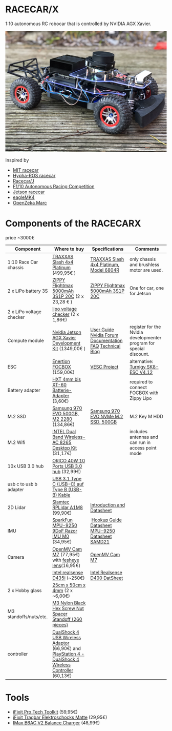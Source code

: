 # RACECAR/X
1:10 autonomous RC robocar that is controlled by NVIDIA AGX Xavier.

![RACECAR/X](RACECARX.jpg)



Inspired by
* [MIT racecar](https://mit-racecar.github.io/)
* [Hypha-ROS racecar](https://github.com/Hypha-ROS/hypharos_racecar)
* [Racecar/J](https://racecarj.com/)
* [F1/10 Autonomous Racing Competition](http://f1tenth.org/)
* [Jetson racecar](https://www.jetsonhacks.com/category/robotics/jetson-racecar/)
* [eagleMK4](https://github.com/r7vme/eagleMK4)
* [OpenZeka Marc](https://github.com/openzeka/openzeka-marc-doc)


# Components of the RACECARX
price ~3000€

| Component | Where to buy | Specifications | Comments |
| --------- | ------------ | -------------- | -------- |
| 1:10 Race Car chassis | [TRAXXAS Slash 4x4 Platinum](http://mobil.rc-race-shop.de/item/5452583638303452) (499,95€ ) | [TRAXXAS Slash 4x4 Platinum, Model 6804R](https://traxxas.com/sites/default/files/6804RAD-EN-R01-Slash%204x4%20Platinum.pdf) | only chassis and brushless motor are used.|
| 2 x LiPo battery 3S | [ZIPPY Flightmax 5000mAh 3S1P 20C](https://hobbyking.com/de_de/zippy-flightmax-5000mah-3s1p-20c.html) (2 x 23,28 €  ) | [ZIPPY Flightmax 5000mAh 3S1P 20C](https://hobbyking.com/de_de/zippy-flightmax-5000mah-3s1p-20c.html) | One for car, one for Jetson |
| 2 x LiPo voltage checker | [lipo voltage checker](https://hobbyking.com/de_de/hobbykingtm-lipo-voltage-checker-2s-8s.html) (2 x 1,86€)| |
| Compute module  | [Nvidia Jetson AGX Xavier Development Kit](https://developer.nvidia.com/embedded/buy/jetson-xavier-devkit) (1349,00€ ) | [User Guide](https://developer.download.nvidia.com/assets/embedded/secure/jetson/xavier/docs/jetson_agx_xavier_developer_kit_user_guide.pdf?w6FwPGkCOGk8zmp_TtxbrB3NlTQe9kdVe754dWbLbU_RVjNUNoRRqd41lYs033mXuYb3zYRBxpd2hchWrMdkXRWqkMgYo9I8DGAO5at5-wlfPvd2gKjvjbHEVQpHcmbL5-IhftVEo0Lqn10rXsUPy_jAqJsH-NmbfH_lUGC7367K1er-FVnDjCkQZ7xR6X_SX8EM3mclng) [Nvidia Forum](https://devtalk.nvidia.com/default/topic/1039020/jetson-agx-xavier/links-to-jetson-xavier-resources-amp-wiki/) [Documentation](https://developer.nvidia.com/embedded/downloads#?search=Jetson%20AGX%20Xavier) [FAQ](https://developer.nvidia.com/embedded/faq#xavier-faq) [Technical Blog](https://devblogs.nvidia.com/nvidia-jetson-agx-xavier-32-teraops-ai-robotics/?ncid=so-fac-mdjngxxrmllhml-69163)| register for the Nvidia developmenter program for special discount. |
| ESC | [Enertion FOCBOX](https://electricboardsolutions.com/products/enertion-focbox) (159,00€) | [VESC Project](https://vesc-project.com/documentation) | alternative: [Turnigy SK8-ESC V4.12](https://hobbyking.com/de_de/turnigy-sk8-esc-v4-12-for-electric-skateboard-conversion-w-bec.html)|
| Battery adapter | [HXT 4mm bis XT-60 Batterie-Adapter](https://hobbyking.com/de_de/hxt-4mm-to-xt-60-battery-adapter-2pcs-bag.html) (3,60€) | | required to connect FOCBOX with Zippy Lipo |
| M.2 SSD | [Samsung 970 EVO 500GB, M2 2280](https://www.amazon.de/dp/B07CGGP7SV/ref=pe_3044161_189395811_TE_SCE_dp_1) (134,86€) | [Samsung 970 EVO NVMe M.2 SSD, 500GB](https://www.samsung.com/de/memory-storage/970-evo-nvme-m-2-ssd/MZ-V7E500BW/) |  M.2 Key M HDD|
| M.2 Wifi | [INTEL Dual Band Wireless-AC 8265 Desktop Kit](https://www.amazon.de/dp/B077HKW5HK/ref=pe_3044161_189395811_TE_SCE_3p_dp_1) (31,17€) | | includes antennas and can run in access point mode |
| 10x USB 3.0 hub | [ORICO 40W 10 Ports USB 3.0 hub](https://www.amazon.de/gp/product/B075QZ88DM) (32,99€) | | |
| usb c to usb b adapter | [USB 3.1 Type C (USB-C) auf Type B (USB-B) Kable](https://www.amazon.de/gp/product/B00UXKTJE0) | | |
| 2D Lidar | [Slamtec RPLidar A1M8](https://www.exp-tech.de/sensoren/entfernungnaeherung/8946/rplidar-a1m8-360-degree-laser-scanner-kit-12m) (99,90€) | [Introduction and Datasheet](http://bucket.download.slamtec.com/e9e096e9d9f30205d665260abe2cfb0c2dd62efa/LD108_SLAMTEC_rplidar_datasheet_A1M8_v1.0_en.pdf) | |
| IMU | [SparkFun MPU-9250 9DoF Razor IMU M0](https://eckstein-shop.de/SparkFun-9DoF-Razor-IMU-M0-MPU-9250) (34,95€) | [Hookup Guide](https://learn.sparkfun.com/tutorials/9dof-razor-imu-m0-hookup-guide?_ga=1.59377581.1661814591.1474882863) [Datasheet MPU-9250](https://cdn.sparkfun.com/assets/learn_tutorials/5/5/0/MPU9250REV1.0.pdf) [Datasheet SAMD21](https://cdn.sparkfun.com/datasheets/Dev/Arduino/Boards/Atmel-42181-SAM-D21_Datasheet.pdf) | |
| Camera | [OpenMV Cam M7](https://www.mybotshop.de/OpenMV-Cam-M7) (77,95€) with [fesheye lens](https://www.mybotshop.de/OpenMV-Kameraobjektiv-Ultra-Wide-Angle-Objektiv)(16,95€) | [OpenMV Cam M7](https://openmv.io/products/openmv-cam-m7) | |
| | [Intel realsense D435i](https://click.intel.com/intel-realsense-depth-camera-d435i-imu.html) (~250€)| [Intel Realsense D400 DatSheet](https://www.intel.com/content/dam/support/us/en/documents/emerging-technologies/intel-realsense-technology/Intel-RealSense-D400-Series-Datasheet.pdf)| |
| 2 x Hobby glass | [25cm x 50cm x 4mm](https://www.hornbach.de/shop/Hobbyglas-4x250x500-mm-Glatt-klar/1477845/artikel.html?WT.mc_ag=41053541180&gclid=EAIaIQobChMImYKWxoXb3gIV67DtCh0h6gKkEAQYASABEgITS_D_BwE&WT.srch=1&WT.mc_id=DE_P_BS_AW_766103971) (2 x ~6,00€) | | |
| M3 standoffs/nuts/etc. | [M3 Nylon Black Hex Screw Nut Spacer Standoff (260 pieces)](https://www.amazon.de/gp/product/B01MFF5XIC) | | | 
| controller | [DualShock 4 USB Wireless Adaptor](https://www.amazon.de/gp/product/B01KHFIO82) (66,90€) and [PlayStation 4 - DualShock 4 Wireless Controller](https://www.amazon.de/gp/product/B01GVQUX3U) (60,13€) | | |


# Tools
* [iFixit Pro Tech Toolkit](https://www.amazon.de/gp/product/B01GF0KV6G) (59,95€)
* [iFixit Tragbar Elektroschocks Matte](https://www.amazon.de/gp/product/B01BLPBOS4) (29,95€)
* [IMax B6AC V2 Balance Charger](https://www.amazon.de/VINGO®ORIGINAL-Netzteil-Batterie-Balance-Ladegerät/dp/B01AXVI6YW/ref=sr_1_1?ie=UTF8&qid=1540673676&sr=8-1&keywords=IMAX+Balance+Charger) (48,99€)




